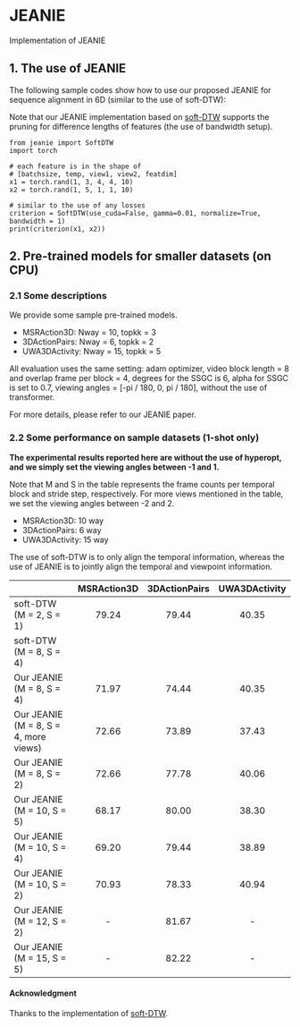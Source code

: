 # JEANIE
Implementation of JEANIE

## 1. The use of JEANIE

The following sample codes show how to use our proposed JEANIE for sequence alignment in 6D (similar to the use of soft-DTW):

Note that our JEANIE implementation based on [soft-DTW](https://github.com/Maghoumi/pytorch-softdtw-cuda) supports the pruning for difference lengths of features (the use of bandwidth setup).

```
from jeanie import SoftDTW
import torch

# each feature is in the shape of
# [batchsize, temp, view1, view2, featdim]
x1 = torch.rand(1, 3, 4, 4, 10)
x2 = torch.rand(1, 5, 1, 1, 10)

# similar to the use of any losses
criterion = SoftDTW(use_cuda=False, gamma=0.01, normalize=True, bandwidth = 1)
print(criterion(x1, x2))
```

## 2. Pre-trained models for smaller datasets (on CPU)

### 2.1 Some descriptions

We provide some sample pre-trained models. 

- MSRAction3D: Nway = 10, topkk = 3
- 3DActionPairs: Nway = 6, topkk = 2
- UWA3DActivity: Nway = 15, topkk = 5

All evaluation uses the same setting: adam optimizer, video block length = 8 and overlap frame per block = 4, degrees for the SSGC is 6, alpha for SSGC is set to 0.7, viewing angles = [-pi / 180, 0, pi / 180], without the use of transformer.

For more details, please refer to our JEANIE paper.

### 2.2 Some performance on sample datasets (1-shot only)

**The experimental results reported here are without the use of hyperopt, and we simply set the viewing angles between -1 and 1.**

Note that M and S in the table represents the frame counts per temporal block and stride step, respectively. For more views mentioned in the table, we set the viewing angles between -2 and 2.

- MSRAction3D: 10 way
- 3DActionPairs: 6 way
- UWA3DActivity: 15 way

The use of soft-DTW is to only align the temporal information, whereas the use of JEANIE is to jointly align the temporal and viewpoint information.

|   | MSRAction3D | 3DActionPairs | UWA3DActivity |
| ------------- | :---: | :---: | :---: |
| soft-DTW (M = 2, S = 1)  |  79.24 |  79.44 |  40.35 |
| soft-DTW (M = 8, S = 4)  |   |   |   |
| Our JEANIE (M = 8, S = 4)  |  71.97 |  74.44 |  40.35 |
| Our JEANIE (M = 8, S = 4, more views)  |  72.66 |  73.89 |  37.43 |
| Our JEANIE (M = 8, S = 2) | 72.66  |  77.78 | 40.06  |
| Our JEANIE (M = 10, S = 5) |  68.17 |  80.00 |  38.30 |
| Our JEANIE (M = 10, S = 4) |  69.20 |  79.44 |  38.89 |
| Our JEANIE (M = 10, S = 2) |  70.93 |  78.33 |  40.94 |
| Our JEANIE (M = 12, S = 2) |  - |  81.67 |  - |
| Our JEANIE (M = 15, S = 5) |  - |  82.22 | -  |

#### Acknowledgment
Thanks to the implementation of [soft-DTW](https://github.com/Maghoumi/pytorch-softdtw-cuda).
